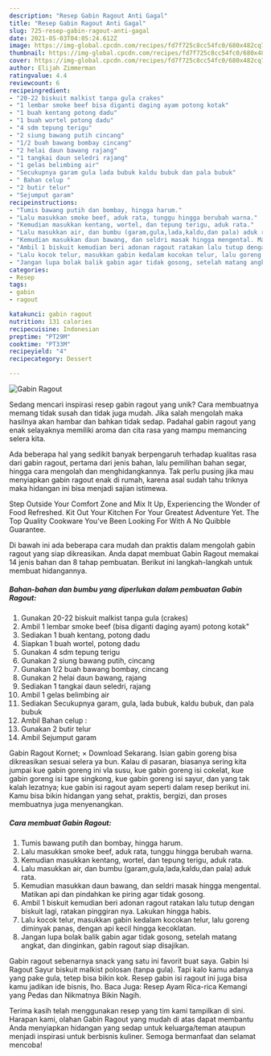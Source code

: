 ```yaml
---
description: "Resep Gabin Ragout Anti Gagal"
title: "Resep Gabin Ragout Anti Gagal"
slug: 725-resep-gabin-ragout-anti-gagal
date: 2021-05-03T04:05:24.612Z
image: https://img-global.cpcdn.com/recipes/fd7f725c8cc54fc0/680x482cq70/gabin-ragout-foto-resep-utama.jpg
thumbnail: https://img-global.cpcdn.com/recipes/fd7f725c8cc54fc0/680x482cq70/gabin-ragout-foto-resep-utama.jpg
cover: https://img-global.cpcdn.com/recipes/fd7f725c8cc54fc0/680x482cq70/gabin-ragout-foto-resep-utama.jpg
author: Elijah Zimmerman
ratingvalue: 4.4
reviewcount: 6
recipeingredient:
- "20-22 biskuit malkist tanpa gula crakes"
- "1 lembar smoke beef bisa diganti daging ayam potong kotak"
- "1 buah kentang potong dadu"
- "1 buah wortel potong dadu"
- "4 sdm tepung terigu"
- "2 siung bawang putih cincang"
- "1/2 buah bawang bombay cincang"
- "2 helai daun bawang rajang"
- "1 tangkai daun seledri rajang"
- "1 gelas belimbing air"
- "Secukupnya garam gula lada bubuk kaldu bubuk dan pala bubuk"
- " Bahan celup "
- "2 butir telur"
- "Sejumput garam"
recipeinstructions:
- "Tumis bawang putih dan bombay, hingga harum."
- "Lalu masukkan smoke beef, aduk rata, tunggu hingga berubah warna."
- "Kemudian masukkan kentang, wortel, dan tepung terigu, aduk rata."
- "Lalu masukkan air, dan bumbu (garam,gula,lada,kaldu,dan pala) aduk rata."
- "Kemudian masukkan daun bawang, dan seldri masak hingga mengental. Matikan api dan pindahkan ke piring agar tidak gosong."
- "Ambil 1 biskuit kemudian beri adonan ragout ratakan lalu tutup dengan biskuit lagi, ratakan pinggiran nya. Lakukan hingga habis."
- "Lalu kocok telur, masukkan gabin kedalam kocokan telur, lalu goreng diminyak panas, dengan api kecil hingga kecoklatan."
- "Jangan lupa bolak balik gabin agar tidak gosong, setelah matang angkat, dan dinginkan, gabin ragout siap disajikan."
categories:
- Resep
tags:
- gabin
- ragout

katakunci: gabin ragout 
nutrition: 131 calories
recipecuisine: Indonesian
preptime: "PT29M"
cooktime: "PT33M"
recipeyield: "4"
recipecategory: Dessert

---
```



![Gabin Ragout](https://img-global.cpcdn.com/recipes/fd7f725c8cc54fc0/680x482cq70/gabin-ragout-foto-resep-utama.jpg)

Sedang mencari inspirasi resep gabin ragout yang unik? Cara membuatnya memang tidak susah dan tidak juga mudah. Jika salah mengolah maka hasilnya akan hambar dan bahkan tidak sedap. Padahal gabin ragout yang enak selayaknya memiliki aroma dan cita rasa yang mampu memancing selera kita.

Ada beberapa hal yang sedikit banyak berpengaruh terhadap kualitas rasa dari gabin ragout, pertama dari jenis bahan, lalu pemilihan bahan segar, hingga cara mengolah dan menghidangkannya. Tak perlu pusing jika mau menyiapkan gabin ragout enak di rumah, karena asal sudah tahu triknya maka hidangan ini bisa menjadi sajian istimewa.

Step Outside Your Comfort Zone and Mix It Up, Experiencing the Wonder of Food Refreshed. Kit Out Your Kitchen For Your Greatest Adventure Yet. The Top Quality Cookware You&#39;ve Been Looking For With A No Quibble Guarantee.


Di bawah ini ada beberapa cara mudah dan praktis dalam mengolah gabin ragout yang siap dikreasikan. Anda dapat membuat Gabin Ragout memakai 14 jenis bahan dan 8 tahap pembuatan. Berikut ini langkah-langkah untuk membuat hidangannya.

<!--inarticleads1-->

##### Bahan-bahan dan bumbu yang diperlukan dalam pembuatan Gabin Ragout:

1. Gunakan 20-22 biskuit malkist tanpa gula (crakes)
1. Ambil 1 lembar smoke beef (bisa diganti daging ayam) potong kotak&#34;
1. Sediakan 1 buah kentang, potong dadu
1. Siapkan 1 buah wortel, potong dadu
1. Gunakan 4 sdm tepung terigu
1. Gunakan 2 siung bawang putih, cincang
1. Gunakan 1/2 buah bawang bombay, cincang
1. Gunakan 2 helai daun bawang, rajang
1. Sediakan 1 tangkai daun seledri, rajang
1. Ambil 1 gelas belimbing air
1. Sediakan Secukupnya garam, gula, lada bubuk, kaldu bubuk, dan pala bubuk
1. Ambil  Bahan celup :
1. Gunakan 2 butir telur
1. Ambil Sejumput garam


Gabin Ragout Kornet; × Download Sekarang. Isian gabin goreng bisa dikreasikan sesuai selera ya bun. Kalau di pasaran, biasanya sering kita jumpai kue gabin goreng ini vla susu, kue gabin goreng isi cokelat, kue gabin goreng isi tape singkong, kue gabin goreng isi sayur, dan yang tak kalah lezatnya; kue gabin isi ragout ayam seperti dalam resep berikut ini. Kamu bisa bikin hidangan yang sehat, praktis, bergizi, dan proses membuatnya juga menyenangkan. 

<!--inarticleads2-->

##### Cara membuat Gabin Ragout:

1. Tumis bawang putih dan bombay, hingga harum.
1. Lalu masukkan smoke beef, aduk rata, tunggu hingga berubah warna.
1. Kemudian masukkan kentang, wortel, dan tepung terigu, aduk rata.
1. Lalu masukkan air, dan bumbu (garam,gula,lada,kaldu,dan pala) aduk rata.
1. Kemudian masukkan daun bawang, dan seldri masak hingga mengental. Matikan api dan pindahkan ke piring agar tidak gosong.
1. Ambil 1 biskuit kemudian beri adonan ragout ratakan lalu tutup dengan biskuit lagi, ratakan pinggiran nya. Lakukan hingga habis.
1. Lalu kocok telur, masukkan gabin kedalam kocokan telur, lalu goreng diminyak panas, dengan api kecil hingga kecoklatan.
1. Jangan lupa bolak balik gabin agar tidak gosong, setelah matang angkat, dan dinginkan, gabin ragout siap disajikan.


Gabin ragout sebenarnya snack yang satu ini favorit buat saya. Gabin Isi Ragout Sayur biskuit malkist polosan (tanpa gula). Tapi kalo kamu adanya yang pake gula, tetep bisa bikin kok. Resep gabin isi ragout ini juga bisa kamu jadikan ide bisnis, lho. Baca Juga: Resep Ayam Rica-rica Kemangi yang Pedas dan Nikmatnya Bikin Nagih. 

Terima kasih telah menggunakan resep yang tim kami tampilkan di sini. Harapan kami, olahan Gabin Ragout yang mudah di atas dapat membantu Anda menyiapkan hidangan yang sedap untuk keluarga/teman ataupun menjadi inspirasi untuk berbisnis kuliner. Semoga bermanfaat dan selamat mencoba!
